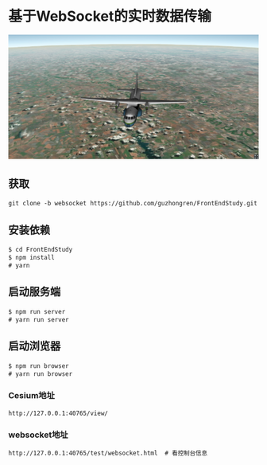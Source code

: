 # 基于WebSocket的实时数据传输

![Cesium Air WebSocket](./img/air.png)

## 获取

```shell
git clone -b websocket https://github.com/guzhongren/FrontEndStudy.git
```

## 安装依赖

```shell
$ cd FrontEndStudy
$ npm install
# yarn
```

## 启动服务端

```shell
$ npm run server
# yarn run server
```

## 启动浏览器

```shell
$ npm run browser
# yarn run browser
```

### Cesium地址

```shell
http://127.0.0.1:40765/view/
````

### websocket地址

```shell
http://127.0.0.1:40765/test/websocket.html  # 看控制台信息
```

